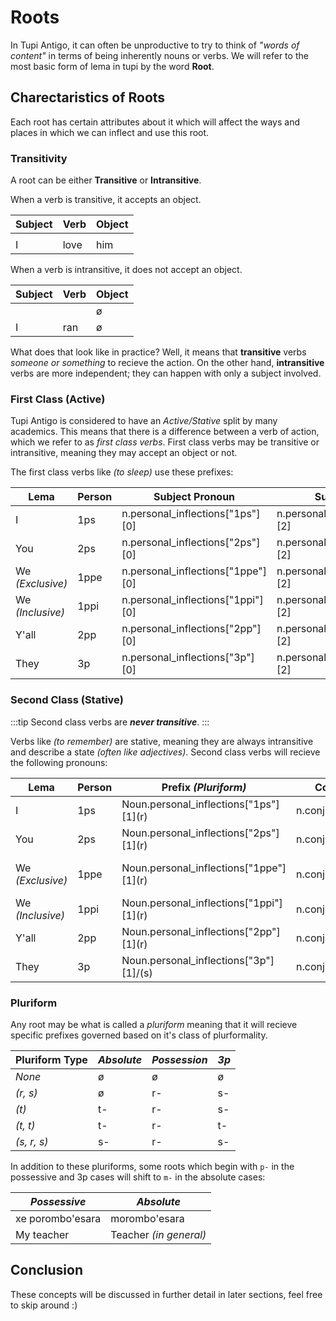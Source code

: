 # Roots

In Tupi Antigo, it can often be unproductive to try to think of _"words of content"_ in terms of being inherently nouns or verbs. We will refer to the most basic form of lema in tupi by the word **Root**.

## Charectaristics of Roots

Each root has certain attributes about it which will affect the ways and places in which we can inflect and use this root. 

### Transitivity

A root can be either __Transitive__ or __Intransitive__.

When a verb is transitive, it accepts an object. 

| **Subject** | **Verb** | **Object** |
|-------------|----------|------------|
| <root root=Ixé />         | <root type=verb root=aûsub proDrop=true subjectTense=1ps objectTense=3p />  | <root root="a'e" entryNumber=2 />        |
| I           | love     | him        |

When a verb is intransitive, it does not accept an object.

| **Subject** | **Verb** | **Object** |
|-------------|----------|------------|
| <root root=Ixé />         | <root type=verb root=nhan proDrop=true subjectTense=1ps />  | ø       |
| I           | ran     | ø        |

What does that look like in practice? Well, it means that __transitive__ verbs _someone or something_ to recieve the action. On the other hand, __intransitive__ verbs are more independent; they can happen with only a subject involved.

### First Class (Active)

Tupi Antigo is considered to have an *Active/Stative* split by many academics. This means that there is a difference between a verb of action, which we refer to as _first class verbs_. First class verbs may be transitive or intransitive, meaning they may accept an object or not. 

The first class verbs like <root root=ker /> _(to sleep)_ use these prefixes:

| Lema | Person | Subject Pronoun | Subject Prefix | Conjugation | Translation |
|------|--------|-----------------|----------------|-------------|-------------|
| I    | 1ps    | <py>n.personal_inflections["1ps"][0]</py>|<py>n.personal_inflections["1ps"][2]</py> | <py>n.conjugate("1ps")</py> | I slept |
| You  | 2ps    |<py>n.personal_inflections["2ps"][0]</py>|<py>n.personal_inflections["2ps"][2]</py>  | <py>n.conjugate("2ps")</py> | You slept |
| We _(Exclusive)_ | 1ppe |<py>n.personal_inflections["1ppe"][0]</py>|<py>n.personal_inflections["1ppe"][2]</py>| <py>n.conjugate("1ppe")</py>| We _(not you)_ slept |
| We _(Inclusive)_ | 1ppi |<py>n.personal_inflections["1ppi"][0]</py>|<py>n.personal_inflections["1ppi"][2]</py> | <py>n.conjugate("1ppi")</py> | We all slept |
| Y'all | 2pp   |<py>n.personal_inflections["2pp"][0]</py>|<py>n.personal_inflections["2pp"][2]</py>   | <py>n.conjugate("2pp")</py> | You all slept |
| They  | 3p    |<py>n.personal_inflections["3p"][0]</py>|<py>n.personal_inflections["3p"][2]</py>    | <py>n.conjugate("3p")</py> | They slept |

### Second Class (Stative)

:::tip
Second class verbs are ___never transitive___. 
:::

Verbs like <root root="ma'enduar" /> _(to remember)_ are stative, meaning they are always intransitive and describe a state _(often like adjectives)_. Second class verbs will recieve the following pronouns:

| Lema | Person | Prefix _(Pluriform)_ | Conjugation | Translation |
|------|-----------------|--------|-------------|-------------|
| I    | 1ps             |   <py>Noun.personal_inflections["1ps"][1]</py>(r)   | <py>n.conjugate("1ps")</py> | I remembered |
| You  | 2ps            | <py>Noun.personal_inflections["2ps"][1]</py>(r)    | <py>n.conjugate("2ps")</py> | You remembered |
| We _(Exclusive)_ | 1ppe    | <py>Noun.personal_inflections["1ppe"][1]</py>(r)  | <py>n.conjugate("1ppe")</py> | We _(not you)_ remembered |
| We _(Inclusive)_ | 1ppi  | <py>Noun.personal_inflections["1ppi"][1]</py>(r)   | <py>n.conjugate("1ppi")</py> | We all remembered |
| Y'all | 2pp           | <py>Noun.personal_inflections["2pp"][1]</py>(r)     | <py>n.conjugate("2pp")</py> | You all remembered |
| They  | 3p            | <py>Noun.personal_inflections["3p"][1]</py>/(s)      | <py>n.conjugate("3p")</py> | They remembered |

### Pluriform
Any root may be what is called a _pluriform_ meaning that it will recieve specific prefixes governed based on it's class of plurformality.

| **Pluriform Type** | **_Absolute_** | **_Possession_** | **_3p_** |
|--------------------|----------------|------------------|----------|
| _None_             |              ø |                ø |        ø |
| _(r, s)_           |              ø |               r- |       s- |
| _(t)_              |             t- |               r- |       s- |
| _(t, t)_           |             t- |               r- |       t- |
| _(s, r, s)_        |             s- |               r- |       s- |

In addition to these pluriforms, some roots which begin with `p-` in the possessive and 3p cases will shift to `m-` in the absolute cases:

| **_Possessive_** | **_Absolute_**    |
|------------------|-------------------|
| xe porombo'esara |     morombo'esara |
| My teacher       | Teacher _(in general)_ |

## Conclusion

These concepts will be discussed in further detail in later sections, feel free to skip around :)
